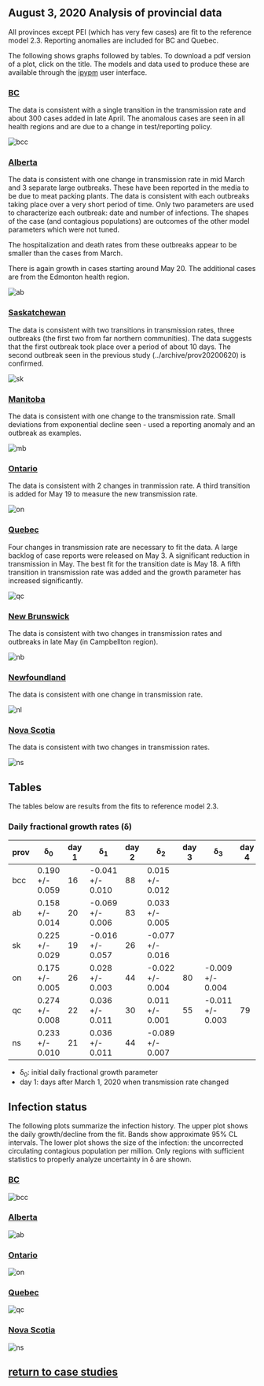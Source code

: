 ## August 3, 2020 Analysis of provincial data

All provinces except PEI (which has very few cases) are fit to the reference model 2.3.
Reporting anomalies are included for BC and Quebec.

The following shows graphs followed by tables.
To download a pdf version of a plot, click on the title.
The models and data used to produce these
are available through the [ipypm](../../ipypm) user interface.

### [BC](img/bcc_2_3_0803.pdf)

The data is consistent with a single transition in the transmission rate and about 300 cases
added in late April. The anomalous cases are seen in all health regions and are
due to a change in test/reporting policy.

![bcc](img/bcc_2_3_0803.png)

### [Alberta](img/ab_2_3_0803.pdf)

The data is consistent with one change in transmission rate in mid March and 3 separate
large outbreaks. These have been reported in the media to be due to meat packing plants.
The data is consistent with each outbreaks taking place over a very short period of time.
Only two parameters are used to characterize each outbreak: date and number of infections.
The shapes of the case (and contagious populations) are outcomes of the other model parameters
which were not tuned.

The hospitalization and death rates from these outbreaks appear to be smaller than the
cases from March.

There is again growth in cases starting around May 20. The additional cases are from the
Edmonton health region.

![ab](img/ab_2_3_0803.png)

### [Saskatchewan](img/sk_2_3_0803.pdf)

The data is consistent with two transitions in transmission rates, three outbreaks
(the first two from far northern communities).
The data suggests that the first outbreak took place over a period of about 10 days.
The second outbreak seen in the previous study (../archive/prov20200620) is confirmed.

![sk](img/sk_2_3_0803.png)

### [Manitoba](img/mb_2_3_0803.pdf)

The data is consistent with one change to the transmission rate.
Small deviations from exponential decline seen - used a reporting anomaly and an outbreak as
examples.

![mb](img/mb_2_3_0803.png)

### [Ontario](img/on_2_3_0803.pdf)

The data is consistent with 2 changes in tranmission rate. A third transition is added for May 19
to measure the new transmission rate.

![on](img/on_2_3_0803.png)

### [Quebec](img/qc_2_3_0803.pdf)

Four changes in transmission rate are necessary to fit the data.
A large backlog of case reports were released on May 3.
A significant reduction in transmission in May.
The best fit for the transition date is May 18.
A fifth transition in transmission rate was added and
the growth parameter has increased significantly.

![qc](img/qc_2_3_0803.png)

### [New Brunswick](img/nb_2_3_0803.pdf)

The data is consistent with two changes in transmission rates and
outbreaks in late May (in Campbellton region).

![nb](img/nb_2_3_0803.png)

### [Newfoundland](img/nl_2_3_0803.pdf)

The data is consistent with one change in transmission rate.

![nl](img/nl_2_3_0803.png)

### [Nova Scotia](img/ns_2_3_0803.pdf)

The data is consistent with two changes in transmission rates.

![ns](img/ns_2_3_0803.png)

## Tables

The tables below are results from the fits to reference model 2.3.

### Daily fractional growth rates (&delta;)

prov| &delta;<sub>0</sub> | day 1 | &delta;<sub>1</sub> | day 2 | &delta;<sub>2</sub> | day 3 | &delta;<sub>3</sub> | day 4 | &delta;<sub>4</sub> | day 5 | &delta;<sub>5</sub> 
---|---|---|---|---|---|---|---|---|---|---|---
bcc|0.190 +/- 0.059|16|-0.041 +/- 0.010|88|0.015 +/- 0.012
ab|0.158 +/- 0.014|20|-0.069 +/- 0.006|83|0.033 +/- 0.005
sk|0.225 +/- 0.029|19|-0.016 +/- 0.057|26|-0.077 +/- 0.016
on|0.175 +/- 0.005|26|0.028 +/- 0.003|44|-0.022 +/- 0.004|80|-0.009 +/- 0.004
qc|0.274 +/- 0.008|22|0.036 +/- 0.011|30|0.011 +/- 0.001|55|-0.011 +/- 0.003|79|-0.071 +/- 0.004|106|0.020 +/- 0.005
ns|0.233 +/- 0.010|21|0.036 +/- 0.011|44|-0.089 +/- 0.007

* &delta;<sub>0</sub>: initial daily fractional growth parameter
* day 1: days after March 1, 2020 when transmission rate changed

## Infection status

The following plots summarize the infection history.
The upper plot shows the daily growth/decline from the fit. Bands show approximate 95% CL intervals.
The lower plot shows the size of the infection: the uncorrected circulating contagious population per
million.
Only regions with sufficient statistics to properly analyze uncertainty in &delta; are shown.


### [BC](img/bcc-summary.pdf)

![bcc](img/bcc-summary.png)

### [Alberta](img/ab-summary.pdf)

![ab](img/ab-summary.png)

### [Ontario](img/on-summary.pdf)

![on](img/on-summary.png)

### [Quebec](img/qc-summary.pdf)

![qc](img/qc-summary.png)

### [Nova Scotia](img/ns-summary.pdf)

![ns](img/ns-summary.png)


## [return to case studies](../index.md)

